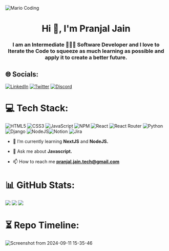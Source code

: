 ![Mario Coding](https://user-images.githubusercontent.com/105844448/214626316-af1b5198-c26c-4005-8bcf-711744e7b089.gif)
<h1 align="center">Hi 👋, I'm Pranjal Jain</h1>
<h3 align="center">I am an Intermediate 👨🏻‍💻 Software Developer and I love to Iterate the Code to squeeze as much learning as possible and apply it to create a better future.</h3>
<!-- <img align="right" alt="Coding" width="400" src="https://user-images.githubusercontent.com/105844448/214631938-f957de6d-6fb5-4694-b428-136dba9a7cbf.gif"> -->

## 🌐 Socials:
[![LinkedIn](https://img.shields.io/badge/LinkedIn-%230077B5.svg?logo=linkedin&logoColor=white)](https://www.linkedin.com/in/pranjal-jain-68848a225/) [![Twitter](https://img.shields.io/badge/Twitter-%231DA1F2.svg?logo=Twitter&logoColor=white)](https://x.com/pranjhol) [![Discord](https://img.shields.io/badge/Discord-%235865F2.svg?logo=discord&logoColor=white)](https://discord.com/users/835121203890094100)

# 💻 Tech Stack:
![HTML5](https://img.shields.io/badge/html5-%23E34F26.svg?style=for-the-badge&logo=html5&logoColor=white) ![CSS3](https://img.shields.io/badge/css3-%231572B6.svg?style=for-the-badge&logo=css3&logoColor=white) ![JavaScript](https://img.shields.io/badge/javascript-%23323330.svg?style=for-the-badge&logo=javascript&logoColor=%23F7DF1E) ![NPM](https://img.shields.io/badge/NPM-%23000000.svg?style=for-the-badge&logo=npm&logoColor=white) ![React](https://img.shields.io/badge/react-%2320232a.svg?style=for-the-badge&logo=react&logoColor=%2361DAFB) ![React Router](https://img.shields.io/badge/React_Router-CA4245?style=for-the-badge&logo=react-router&logoColor=white) ![Python](https://img.shields.io/badge/python-3670A0?style=for-the-badge&logo=python&logoColor=ffdd54) ![Django](https://img.shields.io/badge/django-%23092E20.svg?style=for-the-badge&logo=django&logoColor=white)
![NodeJS](https://img.shields.io/badge/NodeJS-%23000090.svg?style=for-the-badge&logo=npm&logoColor=white)![Notion](https://img.shields.io/badge/Notion-%23000000.svg?style=for-the-badge&logo=notion&logoColor=white) ![Jira](https://img.shields.io/badge/jira-%230A0FFF.svg?style=for-the-badge&logo=jira&logoColor=white)

- 🌱 I’m currently learning **NextJS** and **NodeJS.**

- 💬 Ask me about **Javascript.**

- 📫 How to reach me **pranjal.jain.tech@gmail.com**

# 📊 GitHub Stats:
![](https://github-readme-stats.vercel.app/api?username=yaha-pranjhol-hai&theme=tokyonight&hide_border=true&include_all_commits=true&count_private=true)
![](https://github-readme-streak-stats.herokuapp.com/?user=yaha-pranjhol-hai&theme=tokyonight&hide_border=true)
![](https://github-readme-stats.vercel.app/api/top-langs/?username=yaha-pranjhol-hai&theme=tokyonight&hide_border=true&include_all_commits=true&count_private=true&layout=compact)

# ⏳ Repo Timeline:
![Screenshot from 2024-09-11 15-35-46](https://github.com/user-attachments/assets/8edcd97f-cd30-495c-ac0f-365db4648174)

<!--# 🤝 Friends Interaction Chart:
![image](https://github.com/user-attachments/assets/e7000d21-dfa5-4240-8314-0d34cc1c931d)
-->

